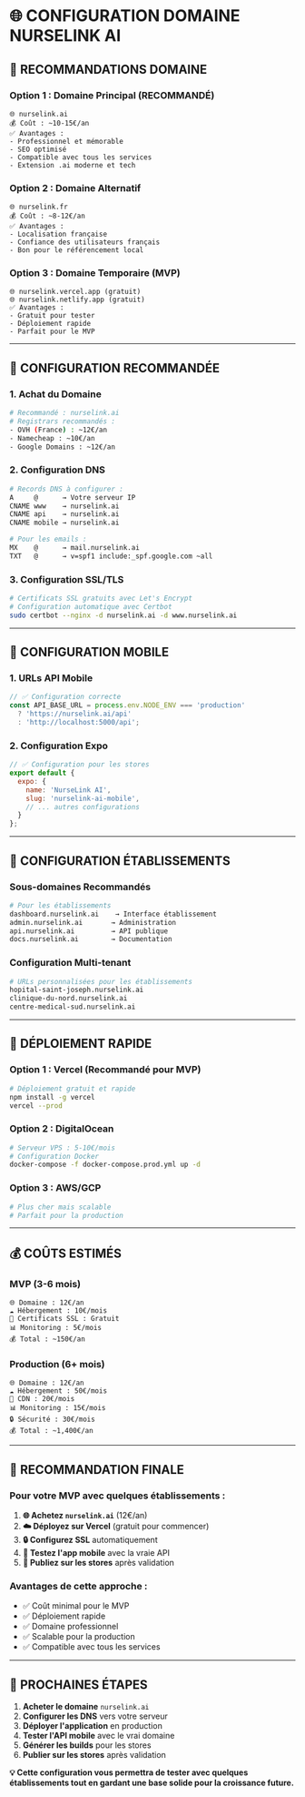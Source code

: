 # 🌐 **CONFIGURATION DOMAINE NURSELINK AI**

## 🎯 **RECOMMANDATIONS DOMAINE**

### **Option 1 : Domaine Principal (RECOMMANDÉ)**
```
🌐 nurselink.ai
💰 Coût : ~10-15€/an
✅ Avantages :
- Professionnel et mémorable
- SEO optimisé
- Compatible avec tous les services
- Extension .ai moderne et tech
```

### **Option 2 : Domaine Alternatif**
```
🌐 nurselink.fr
💰 Coût : ~8-12€/an
✅ Avantages :
- Localisation française
- Confiance des utilisateurs français
- Bon pour le référencement local
```

### **Option 3 : Domaine Temporaire (MVP)**
```
🌐 nurselink.vercel.app (gratuit)
🌐 nurselink.netlify.app (gratuit)
✅ Avantages :
- Gratuit pour tester
- Déploiement rapide
- Parfait pour le MVP
```

---

## 🚀 **CONFIGURATION RECOMMANDÉE**

### **1. Achat du Domaine**
```bash
# Recommandé : nurselink.ai
# Registrars recommandés :
- OVH (France) : ~12€/an
- Namecheap : ~10€/an
- Google Domains : ~12€/an
```

### **2. Configuration DNS**
```bash
# Records DNS à configurer :
A     @      → Votre serveur IP
CNAME www    → nurselink.ai
CNAME api    → nurselink.ai
CNAME mobile → nurselink.ai

# Pour les emails :
MX    @      → mail.nurselink.ai
TXT   @      → v=spf1 include:_spf.google.com ~all
```

### **3. Configuration SSL/TLS**
```bash
# Certificats SSL gratuits avec Let's Encrypt
# Configuration automatique avec Certbot
sudo certbot --nginx -d nurselink.ai -d www.nurselink.ai
```

---

## 📱 **CONFIGURATION MOBILE**

### **1. URLs API Mobile**
```typescript
// ✅ Configuration correcte
const API_BASE_URL = process.env.NODE_ENV === 'production'
  ? 'https://nurselink.ai/api'
  : 'http://localhost:5000/api';
```

### **2. Configuration Expo**
```javascript
// ✅ Configuration pour les stores
export default {
  expo: {
    name: 'NurseLink AI',
    slug: 'nurselink-ai-mobile',
    // ... autres configurations
  }
};
```

---

## 🏥 **CONFIGURATION ÉTABLISSEMENTS**

### **Sous-domaines Recommandés**
```bash
# Pour les établissements
dashboard.nurselink.ai    → Interface établissement
admin.nurselink.ai       → Administration
api.nurselink.ai         → API publique
docs.nurselink.ai        → Documentation
```

### **Configuration Multi-tenant**
```bash
# URLs personnalisées pour les établissements
hopital-saint-joseph.nurselink.ai
clinique-du-nord.nurselink.ai
centre-medical-sud.nurselink.ai
```

---

## 🔧 **DÉPLOIEMENT RAPIDE**

### **Option 1 : Vercel (Recommandé pour MVP)**
```bash
# Déploiement gratuit et rapide
npm install -g vercel
vercel --prod
```

### **Option 2 : DigitalOcean**
```bash
# Serveur VPS : 5-10€/mois
# Configuration Docker
docker-compose -f docker-compose.prod.yml up -d
```

### **Option 3 : AWS/GCP**
```bash
# Plus cher mais scalable
# Parfait pour la production
```

---

## 💰 **COÛTS ESTIMÉS**

### **MVP (3-6 mois)**
```
🌐 Domaine : 12€/an
☁️ Hébergement : 10€/mois
📱 Certificats SSL : Gratuit
📊 Monitoring : 5€/mois
💰 Total : ~150€/an
```

### **Production (6+ mois)**
```
🌐 Domaine : 12€/an
☁️ Hébergement : 50€/mois
📱 CDN : 20€/mois
📊 Monitoring : 15€/mois
🔒 Sécurité : 30€/mois
💰 Total : ~1,400€/an
```

---

## 🎯 **RECOMMANDATION FINALE**

### **Pour votre MVP avec quelques établissements :**

1. **🌐 Achetez `nurselink.ai`** (12€/an)
2. **☁️ Déployez sur Vercel** (gratuit pour commencer)
3. **🔒 Configurez SSL** automatiquement
4. **📱 Testez l'app mobile** avec la vraie API
5. **🚀 Publiez sur les stores** après validation

### **Avantages de cette approche :**
- ✅ Coût minimal pour le MVP
- ✅ Déploiement rapide
- ✅ Domaine professionnel
- ✅ Scalable pour la production
- ✅ Compatible avec tous les services

---

## 🚀 **PROCHAINES ÉTAPES**

1. **Acheter le domaine** `nurselink.ai`
2. **Configurer les DNS** vers votre serveur
3. **Déployer l'application** en production
4. **Tester l'API mobile** avec le vrai domaine
5. **Générer les builds** pour les stores
6. **Publier sur les stores** après validation

**💡 Cette configuration vous permettra de tester avec quelques établissements tout en gardant une base solide pour la croissance future.**
